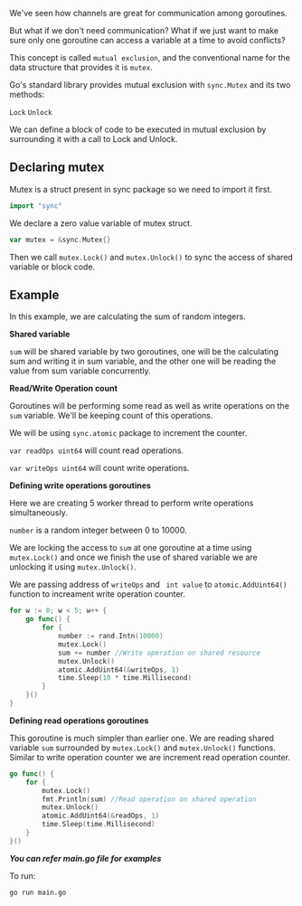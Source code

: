 We've seen how channels are great for communication among goroutines.

But what if we don't need communication? What if we just want to make sure only one goroutine can access a variable at a time to avoid conflicts?

This concept is called `mutual exclusion`, and the conventional name for the data structure that provides it is `mutex`.

Go's standard library provides mutual exclusion with `sync.Mutex` and its two methods:

`Lock`
`Unlock`

We can define a block of code to be executed in mutual exclusion by surrounding it with a call to Lock and Unlock.

## Declaring mutex

Mutex is a struct present in sync package so we need to import it first.

```go
import "sync"
```

We declare a zero value variable of mutex struct.

```go
var mutex = &sync.Mutex{}
```

Then we call `mutex.Lock()` and `mutex.Unlock()` to sync the access of shared variable or block code.

## Example

In this example, we are calculating the sum of random integers.

**Shared variable**

`sum` will be shared variable by two goroutines, one will be the calculating sum and writing it in sum variable, and the other one will be reading the value from sum variable concurrently.

**Read/Write Operation count**

Goroutines will be performing some read as well as write operations on the `sum` variable. We'll be keeping count of this operations.

We will be using `sync.atomic` package to increment the counter.

`var readOps uint64` will count read operations. 

`var writeOps uint64` will count write operations.

**Defining write operations goroutines**

Here we are creating 5 worker thread to perform write operations simultaneously. 

`number` is a random integer between 0 to 10000.

We are locking the access to `sum` at one goroutine at a time using `mutex.Lock()` and once we finish the use of shared variable we are unlocking it using `mutex.Unlock()`.

We are passing address of `writeOps` and ` int value` to `atomic.AddUint64()` function to increament write operation counter.

```go
for w := 0; w < 5; w++ {
    go func() {
        for {
            number := rand.Intn(10000)
            mutex.Lock()
            sum += number //Write operation on shared resource
            mutex.Unlock()
            atomic.AddUint64(&writeOps, 1)
            time.Sleep(10 * time.Millisecond)
        }
    }()
}
```

**Defining read operations goroutines**

This goroutine is much simpler than earlier one. 
We are reading shared variable `sum` surrounded by `mutex.Lock()` and `mutex.Unlock()` functions. Similar to write operation counter we are increment read operation counter.

```go
go func() {
    for {
        mutex.Lock()
        fmt.Println(sum) //Read operation on shared operation
        mutex.Unlock()
        atomic.AddUint64(&readOps, 1)
        time.Sleep(time.Millisecond)
    }
}()
```

***You can refer main.go file for examples***

To run:
```
go run main.go
```